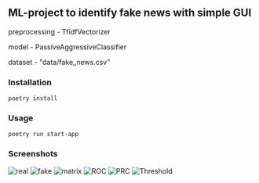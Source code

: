 ## ML-project to identify fake news with simple GUI
preprocessing - TfidfVectorizer

model - PassiveAggressiveClassifier

dataset - "data/fake_news.csv"
### Installation
```ch
poetry install
```
### Usage
```ch
poetry run start-app
```
### Screenshots
![real](https://i.postimg.cc/Y0vsW-nPb/2024-06-28-00-25-23.png)
![fake](https://i.postimg.cc/L4W7pSq7/2024-06-28-00-26-32.png)
![matrix](https://i.postimg.cc/br4FH0c8/2024-06-28-00-32-07.png)
![ROC](https://i.postimg.cc/wvYBrFdx/2024-07-04-20-29-35.png)
![PRC](https://i.postimg.cc/mrHDVJJ6/2024-07-04-20-30-09.png)
![Threshold](https://i.postimg.cc/Jzg0NM6k/2024-07-04-20-28-47.png)